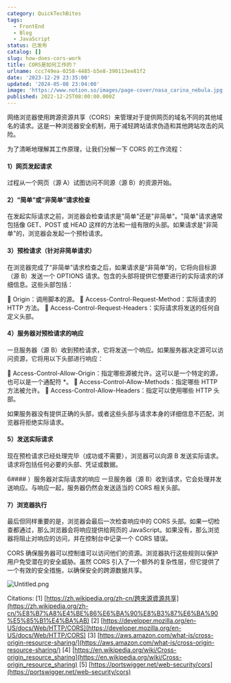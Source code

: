 ```yaml
---
category: QuickTechBites
tags:
  - FrontEnd
  - Blog
  - JavaScript
status: 已发布
catalog: []
slug: how-does-cors-work
title: CORS是如何工作的？
urlname: ccc749ea-0258-4485-b5e8-390113ee81f2
date: '2023-12-29 23:35:00'
updated: '2024-05-08 23:04:00'
image: 'https://www.notion.so/images/page-cover/nasa_carina_nebula.jpg'
published: 2022-12-25T08:00:00.000Z
---
```


网络浏览器使用跨源资源共享（CORS）来管理对于提供网页的域名不同的其他域名的请求。这是一种浏览器安全机制，用于减轻跨站请求伪造和其他跨站攻击的风险。


为了清晰地理解其工作原理，让我们分解一下 CORS 的工作流程：


#### 1）网页发起请求
过程从一个网页（源 A）试图访问不同源（源 B）的资源开始。


#### 2）“简单”或“非简单”请求检查
在发起实际请求之前，浏览器会检查请求是"简单"还是"非简单"。"简单"请求通常包括像 GET、POST 或 HEAD 这样的方法和一组有限的头部。如果请求是"非简单"的，浏览器会发起一个预检请求。


#### 3）预检请求（针对非简单请求）
在浏览器完成了“非简单”请求检查之后，如果请求是“非简单”的，它将向目标源（源 B）发送一个 OPTIONS 请求。包含的头部将提供它想要进行的实际请求的详细信息。这些头部包括：


🔸 Origin：调用脚本的源。
🔸 Access-Control-Request-Method：实际请求的 HTTP 方法。
🔸 Access-Control-Request-Headers：实际请求将发送的任何自定义头部。


#### 4）服务器对预检请求的响应
一旦服务器（源 B）收到预检请求，它将发送一个响应。如果服务器决定源可以访问资源，它将用以下头部进行响应：


🔹 Access-Control-Allow-Origin：指定哪些源被允许。这可以是一个特定的源，也可以是一个通配符 *。
🔹 Access-Control-Allow-Methods：指定哪些 HTTP 方法被允许。
🔹 Access-Control-Allow-Headers：指定可以使用哪些 HTTP 头部。


如果服务器没有提供正确的头部，或者这些头部与请求本身的详细信息不匹配，浏览器将拒绝实际请求。


#### 5）发送实际请求
现在预检请求已经处理完毕（成功或不需要），浏览器可以向源 B 发送实际请求。请求将包括任何必要的头部、凭证或数据。


6#### ）服务器对实际请求的响应
一旦服务器（源 B）收到请求，它会处理并发送响应。与响应一起，服务器仍然会发送适当的 CORS 相关头部。


#### 7）浏览器执行
最后但同样重要的是，浏览器会最后一次检查响应中的 CORS 头部。如果一切检查都通过，那么浏览器会将响应提供给网页的 JavaScript。如果没有，那么浏览器将阻止对响应的访问，并在控制台中记录一个 CORS 错误。


CORS 确保服务器可以控制谁可以访问他们的资源。浏览器执行这些规则以保护用户免受潜在的安全威胁。虽然 CORS 引入了一个额外的复杂性层，但它提供了一个有效的安全措施，以确保安全的跨源数据共享。


![Untitled.png](https://prod-files-secure.s3.us-west-2.amazonaws.com/5d24fe63-e567-4804-86f9-9fdc62e13082/b3deb140-f22b-4520-bcee-759301567801/Untitled.png?X-Amz-Algorithm=AWS4-HMAC-SHA256&X-Amz-Content-Sha256=UNSIGNED-PAYLOAD&X-Amz-Credential=ASIAZI2LB4664M54U766%2F20250310%2Fus-west-2%2Fs3%2Faws4_request&X-Amz-Date=20250310T213417Z&X-Amz-Expires=3600&X-Amz-Security-Token=IQoJb3JpZ2luX2VjEE0aCXVzLXdlc3QtMiJGMEQCIF%2BOkdxmtv8gU2cRVnKUOK0jq3BjjFzoraNafeXUXNOvAiASVtcgOtVwKGNFrCSg8dMof7CqnzTg77e4SPji6p3abCqIBAiW%2F%2F%2F%2F%2F%2F%2F%2F%2F%2F8BEAAaDDYzNzQyMzE4MzgwNSIMyRsg30iqhcPWnT2CKtwDxEcoQXsoBi7IZCAANck%2FerJ0i58cNmA8BDg5j3t6q3AY2VcJPl9Elh%2FeRGnsS0tZ3w%2B9q33K5Zyt4MOUoYiM3NqbZfMtTQiBQwxVfQ%2BqHGsD%2Bd6gu9OuQG%2BPmUYzl8Gd%2B01wcLLaePYWI2S32RXk57HQ55TnpR85yjj9kY6T3gMp%2BC2oc26dxJkazFP%2FglG6nN8XDsjy7f5m0r5Yttdulu3JDI298KO78NnYyVsw9AdKPrSn2Jd%2FK7mhhXP78FIT7fiLnqSa7SS5hm4Me28NJ1mMb%2FkvFFcgPYufvIYA5brgHXbNK1R9%2BT3Q7NLQ1czsUuGHHArKVR3uMMOjvqLitDcrjWQJ3bJppl%2FfDFVFlclxvt%2FOg7I5kkRVWIMkv3%2BkKJCT%2FQKxN6ls3oaXprfc6dovFiEuF2SEBfci2v7a9y6imQUWZ%2BZDCnm9AawwbxrSGloRPNSyBs%2FnfJmdRFbC28PHmwZ6tGdPDMGL5JiiE4ohbGwgfNPKY%2BzVIUeSzPfkvcVKtv9dfR71g%2F8u2LIosXBzk8zMJcm5rNtEVUv5vvy7ps4FdWHM9EgLrp4QPDnYNgfO%2F0FeMuMC7xnPB1%2BoXwsmhAXywQleheOeajMmVrFunOO8V333bnfZAG4wjKu9vgY6pgERfeTz%2BgfhHKlq3MEoLtukoUK0pwkagqCbKyMIS34MMMyu9VHGNerQzq9Tj8v5i4olkp1ZohWFr3WSWj8YL3A4YddfX9c%2FKXspFw3AYSASr9kXu6Q3hLbDgB8sWHVH7j4I0LXrkuOTVZ5LhquMYfK%2FTb9WnamUV7LOTj7Yn5zrhM5VVFOH%2B6X67GeEBmBcsqUZW2Av0s7BDI5OjPdHTruuYMJZD96V&X-Amz-Signature=00103a6d0f4737aedf39d445b43da6eab3eefa526271196685a10b97cc2330ea&X-Amz-SignedHeaders=host&x-id=GetObject)


Citations:
[1] [https://zh.wikipedia.org/zh-cn/跨來源資源共享](https://zh.wikipedia.org/zh-cn/%E8%B7%A8%E4%BE%86%E6%BA%90%E8%B3%87%E6%BA%90%E5%85%B1%E4%BA%AB)
[2] [https://developer.mozilla.org/en-US/docs/Web/HTTP/CORS](https://developer.mozilla.org/en-US/docs/Web/HTTP/CORS)
[3] [https://aws.amazon.com/what-is/cross-origin-resource-sharing/](https://aws.amazon.com/what-is/cross-origin-resource-sharing/)
[4] [https://en.wikipedia.org/wiki/Cross-origin_resource_sharing](https://en.wikipedia.org/wiki/Cross-origin_resource_sharing)
[5] [https://portswigger.net/web-security/cors](https://portswigger.net/web-security/cors)

